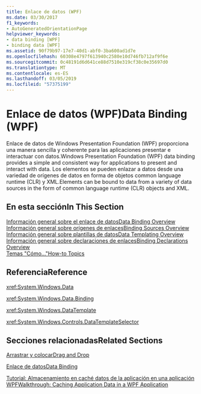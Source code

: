 ```yaml
---
title: Enlace de datos (WPF)
ms.date: 03/30/2017
f1_keywords:
- AutoGeneratedOrientationPage
helpviewer_keywords:
- data binding [WPF]
- binding data [WPF]
ms.assetid: 90f79b97-17e7-40d1-abf0-3ba600ad1d7e
ms.openlocfilehash: 60308e4797f613940c2580e10d746fb712af9f6e
ms.sourcegitcommit: 0c48191d6d641ce88d7510e319cf38c0e35697d0
ms.translationtype: MT
ms.contentlocale: es-ES
ms.lasthandoff: 03/05/2019
ms.locfileid: "57375199"
---
```

# <a name="data-binding-wpf"></a><span data-ttu-id="f5045-102">Enlace de datos (WPF)</span><span class="sxs-lookup"><span data-stu-id="f5045-102">Data Binding (WPF)</span></span>
<span data-ttu-id="f5045-103">Enlace de datos de Windows Presentation Foundation (WPF) proporciona una manera sencilla y coherente para las aplicaciones presentar e interactuar con datos.</span><span class="sxs-lookup"><span data-stu-id="f5045-103">Windows Presentation Foundation (WPF) data binding provides a simple and consistent way for applications to present and interact with data.</span></span> <span data-ttu-id="f5045-104">Los elementos se pueden enlazar a datos desde una variedad de orígenes de datos en forma de objetos common language runtime (CLR) y XML.</span><span class="sxs-lookup"><span data-stu-id="f5045-104">Elements can be bound to data from a variety of data sources in the form of common language runtime (CLR) objects and XML.</span></span>  
  
## <a name="in-this-section"></a><span data-ttu-id="f5045-105">En esta sección</span><span class="sxs-lookup"><span data-stu-id="f5045-105">In This Section</span></span>  
 [<span data-ttu-id="f5045-106">Información general sobre el enlace de datos</span><span class="sxs-lookup"><span data-stu-id="f5045-106">Data Binding Overview</span></span>](data-binding-overview.md)  
 [<span data-ttu-id="f5045-107">Información general sobre orígenes de enlaces</span><span class="sxs-lookup"><span data-stu-id="f5045-107">Binding Sources Overview</span></span>](binding-sources-overview.md)  
 [<span data-ttu-id="f5045-108">Información general sobre plantillas de datos</span><span class="sxs-lookup"><span data-stu-id="f5045-108">Data Templating Overview</span></span>](data-templating-overview.md)  
 [<span data-ttu-id="f5045-109">Información general sobre declaraciones de enlaces</span><span class="sxs-lookup"><span data-stu-id="f5045-109">Binding Declarations Overview</span></span>](binding-declarations-overview.md)  
 [<span data-ttu-id="f5045-110">Temas "Cómo..."</span><span class="sxs-lookup"><span data-stu-id="f5045-110">How-to Topics</span></span>](data-binding-how-to-topics.md)  
  
## <a name="reference"></a><span data-ttu-id="f5045-111">Referencia</span><span class="sxs-lookup"><span data-stu-id="f5045-111">Reference</span></span>  
 <xref:System.Windows.Data>  
  
 <xref:System.Windows.Data.Binding>  
  
 <xref:System.Windows.DataTemplate>  
  
 <xref:System.Windows.Controls.DataTemplateSelector>  
  
## <a name="related-sections"></a><span data-ttu-id="f5045-112">Secciones relacionadas</span><span class="sxs-lookup"><span data-stu-id="f5045-112">Related Sections</span></span>  
 [<span data-ttu-id="f5045-113">Arrastrar y colocar</span><span class="sxs-lookup"><span data-stu-id="f5045-113">Drag and Drop</span></span>](../advanced/drag-and-drop.md)  
  
 [<span data-ttu-id="f5045-114">Enlace de datos</span><span class="sxs-lookup"><span data-stu-id="f5045-114">Data Binding</span></span>](../advanced/optimizing-performance-data-binding.md)  
  
 [<span data-ttu-id="f5045-115">Tutorial: Almacenamiento en caché datos de la aplicación en una aplicación WPF</span><span class="sxs-lookup"><span data-stu-id="f5045-115">Walkthrough: Caching Application Data in a WPF Application</span></span>](../advanced/walkthrough-caching-application-data-in-a-wpf-application.md)
